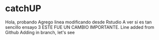 # catchUP
Hola, probando
Agrego linea modificando desde Rstudio
A ver si es tan sencillo ensayo 3 ESTE FUE UN CAMBIO IMPORTANTE. 
Line added from Github
Adding in branch, let's see

